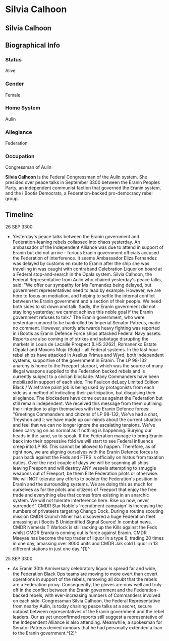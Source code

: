 # Silvia Calhoon
## Silvia Calhoon

		

## Biographical Info

### Status

Alive

### Gender

Female

### Home System

Aulin

### Allegiance

Federation

### Occupation

Congressman of Aulin

**Silvia Calhoon** is the Federal Congressman of the Aulin system. She presided over peace talks in September 3300 between the Eranin Peoples Party, an independent communist faction that governed the Eranin system, and the i Bootis Democrats, a Federation-backed pro-democracy rebel group.

## Timeline

26 SEP 3300

- Yesterday's peace talks between the Eranin government and Federation-leaning rebels collapsed into chaos yesterday. An ambassador of the Independent Alliance was due to attend in support of Eranin but did not arrive - furious Eranin government officials accused the Federation of interference. It seems Ambassador Eliza Fernandez was delayed by customs en route to Eranin after the ship she was travelling in was caught with contraband Celebration Liquor on board at a Federal stop-and-search in the Opala system. Silvia Calhoon, the Federal Representative from Aulin who chaired yesterday's peace talks, said: "We offer our sympathy for Ms Fernandez being delayed, but government representatives need to lead by example. However, we are here to focus on mediation, and helping to settle the internal conflict between the Eranin government and a section of their people. We need both sides to sit down and talk. Sadly, the Eranin government did not stay long yesterday; we cannot achieve this noble goal if the Eranin government refuses to talk." The Eranin government, who were yesterday rumored to be bankrolled by Imperial Senator Patreus, made no comment. However, shortly afterwards heavy fighting was reported in i Bootis as Eranin Defence Force ships attacked Federal Navy assets. Reports are also coming in of strikes and sabotage disrupting the markets in Louis de Lacaille Prospect (LHS 3262), Romanenko Estate (Opala) and Moxons Mojo (Bolg) - all Federal systems. In the last hour rebel ships have attacked in Asellus Primus and Wyrd, both Independent systems, supportive of the government in Eranin. The LP 98-132 anarchy is home to the Freeport starport, which was the source of many illegal weapons supplied to the Federation backed rebels and is currently subject to a civilian blockade. Many Commanders have been mobilized in support of each side. The Faulcon deLacy Limited Edition Black / Wireframe paint job is being used by protagonists from each side as a method of indicating their participation, but disguising their allegiance. The blockaders have come out as against the Federation but still remain independent. We received this message from them outlining their intention to align themselves with the Eranin Defence forces:
"Greetings Commanders and citizens of LP 98-132,
We've had a chat, Treyshon and I; we have made up our minds about the current situation and feel that we can no longer ignore the escalating tensions. We've been carrying on as normal as if nothing is happening. Burying our heads in the sand, so to speak. If the Federation manage to bring Eranin back into their oppressive fold we will start to see Federal influence creep into LP 98. This cannot be allowed to happen. Therefore, as of right now, we are aligning ourselves with the Eranin Defence forces to push back against the Feds and FTPS is officially on hiatus from taxation duties. Over the next couple of days we will be scanning all ships leaving Freeport and will destroy ANY vessels attempting to smuggle weapons out of Freeport, be them Elite Federation pilots or otherwise. We will NOT tolerate any efforts to bolster the Federation's position in Eranin and the surrounding systems. We are doing this as much for ourselves as for the pilots and citizens of Freeport that enjoy the free trade and everything else that comes from existing in an anarchic system. We will not tolerate interference here. Rise up now, never surrender!"
CMDR Star Noble's 'recruitment campaign' is increasing the numbers of privateers targeting Chango Dock. During a routine scouting mission CMDR Qrunch Miner has discovered a huge Federation fleet amassing at i Bootis B Unidentified Signal Source! In combat news, CMDR Nemesis T Warlock is still racking up the Kills against the Feds whilst CMDR Erarda is coming out is force against Eranin. CMDR Maeyae has become the top trader of liquor in a type 9, trading 20 times in one day, amassing over 8000 units and CMDR Jak sold Liquor in 13 different stations in just one day.^[1]^

25 SEP 3300

- As Eranin 30th Anniversary celebratory liquor is spread far and wide, the Federation Black Ops teams are moving to more overt than covert operations in support of the rebels, removing all doubt that the rebels are a Federation proxy. Consequently, the gloves are now well and truly off in the conflict between the Eranin government and the Federation-backed rebels, with ever-increasing numbers of Commanders involved on each side. Congressman Silvia Calhoon, the Federal Representative from nearby Aulin, is today chairing peace talks at a secret, secure outpost between representatives of the Eranin government and the rebel leaders. Our as yet unconfirmed reports still suggest a representative of the Independent Alliance is also attending. Meanwhile, a spokesman for Senator Patreus denied rumours that he had personally extended a loan to the Eranin government.^[2]^